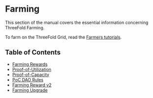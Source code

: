 # Farming

This section of the manual covers the essential information concerning ThreeFold Farming.

To farm on the ThreeFold Grid, read the [Farmers tutorials](../../../farmers/farmers.md).

<h2>Table of Contents</h2>

- [Farming Rewards](./farming_reward.md)
- [Proof-of-Utilization](./proof_of_utilization.md)
- [Proof-of-Capacity](./proof_of_capacity.md)
- [PoC DAO Rules](./poc_dao_rules.md)
- [Farming Reward v2](./farming_reward2.md)
- [Farming Upgrade](./farming_upgrade_2_3.md)